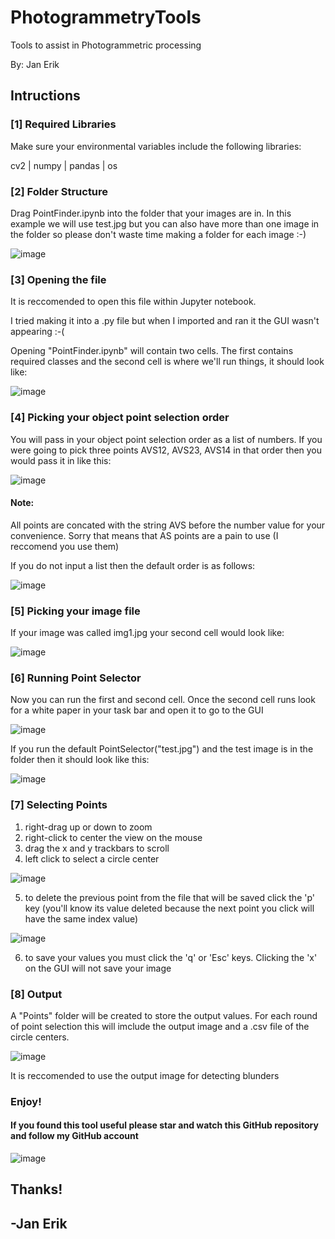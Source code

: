 # PhotogrammetryTools
Tools to assist in Photogrammetric processing

By: Jan Erik

## Intructions

### [1] Required Libraries
Make sure your environmental variables include the following libraries:

cv2 | numpy | pandas | os

### [2] Folder Structure
Drag PointFinder.ipynb into the folder that your images are in. In this example we will use test.jpg but you can also have more than one image in the folder so please don't waste time making a folder for each image :-)

![image](https://user-images.githubusercontent.com/60162470/138387158-3c6b90e3-c5e4-44d3-b277-b81091f34b83.png)

### [3] Opening the file
It is reccomended to open this file within Jupyter notebook. 

I tried making it into a .py file but when I imported and ran it the GUI wasn't appearing :-(

Opening "PointFinder.ipynb" will contain two cells. The first contains required classes and the second cell is where we'll run things, it should look like:

![image](https://user-images.githubusercontent.com/60162470/138386334-8cb3e980-47f6-4742-aee0-4e58d4fae98a.png)

### [4] Picking your object point selection order
You will pass in your object point selection order as a list of numbers. If you were going to pick three points AVS12, AVS23, AVS14 in that order then you would pass it in like this:

![image](https://user-images.githubusercontent.com/60162470/138386680-0a84a5b4-7347-4ebe-a926-64fac71522fc.png)

#### Note: 
All points are concated with the string AVS before the number value for your convenience. Sorry that means that AS points are a pain to use (I reccomend you use them)

If you do not input a list then the default order is as follows:

![image](https://user-images.githubusercontent.com/60162470/138387930-02c77963-490d-4d2b-b0ee-f7ace3ed10d5.png)

### [5] Picking your image file
If your image was called img1.jpg your second cell would look like:

![image](https://user-images.githubusercontent.com/60162470/138387457-0d0644ee-adca-4289-8b1c-a410394eda10.png)

### [6] Running Point Selector
Now you can run the first and second cell. Once the second cell runs look for a white paper in your task bar and open it to go to the GUI

![image](https://user-images.githubusercontent.com/60162470/138388060-76dd92a2-7a52-46f8-a283-4eafc3eae5e3.png)

If you run the default PointSelector("test.jpg") and the test image is in the folder then it should look like this:

![image](https://user-images.githubusercontent.com/60162470/138388155-38ef0553-80f8-4220-8eb5-4a2c5b17c214.png)

### [7] Selecting Points
1. right-drag up or down to zoom
2. right-click to center the view on the mouse
3. drag the x and y trackbars to scroll
4. left click to select a circle center

![image](https://user-images.githubusercontent.com/60162470/138388537-dd93f5e3-db50-4a92-bc99-301d1e89ac6e.png)

5. to delete the previous point from the file that will be saved click the 'p' key (you'll know its value deleted because the next point you click will have the same index value)

![image](https://user-images.githubusercontent.com/60162470/138388648-e4ae72e3-9d51-4921-bbba-56fdc191e7d4.png)

6. to save your values you must click the 'q' or 'Esc' keys. Clicking the 'x' on the GUI will not save your image

### [8] Output
A "Points" folder will be created to store the output values. For each round of point selection this will imclude the output image and a .csv file of the circle centers.

![image](https://user-images.githubusercontent.com/60162470/138388819-0cbda6eb-2b02-4811-ab29-e69372525f7c.png)

It is reccomended to use the output image for detecting blunders

### Enjoy!
#### If you found this tool useful please star and watch this GitHub repository and follow my GitHub account

![image](https://user-images.githubusercontent.com/60162470/138389077-44635185-c5ad-46cd-a514-a827378889be.png)

## Thanks!
## -Jan Erik


